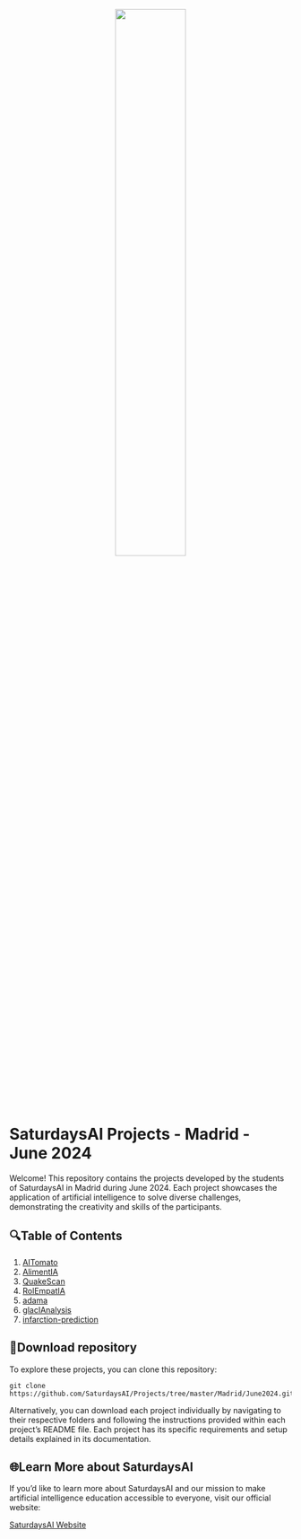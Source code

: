 <p align="center"><img width="50%" src="https://saturdaysai.github.io/saturdaysai/images/logo.png" /></p>

# SaturdaysAI Projects - Madrid - June 2024

Welcome! This repository contains the projects developed by the students of SaturdaysAI in Madrid during June 2024. Each project showcases the application of artificial intelligence to solve diverse challenges, demonstrating the creativity and skills of the participants.

## 🔍Table of Contents

1) [AITomato](https://github.com/SaturdaysAI/Projects/tree/master/Madrid/June2024/AITomato-main)
2) [AlimentIA](https://github.com/SaturdaysAI/Projects/tree/master/Madrid/June2024/AlimentIA-main)
3) [QuakeScan](https://github.com/SaturdaysAI/Projects/tree/master/Madrid/June2024/QuakeScan-main)
4) [RolEmpatIA](https://github.com/SaturdaysAI/Projects/tree/master/Madrid/June2024/RolEmpatIA-main)
5) [adama](https://github.com/SaturdaysAI/Projects/tree/master/Madrid/June2024/adama-main)
6) [glacIAnalysis](https://github.com/SaturdaysAI/Projects/tree/master/Madrid/June2024/glacIAnalysis-main)
7) [infarction-prediction](https://github.com/SaturdaysAI/Projects/tree/master/Madrid/June2024/infarction-prediction-main)

## 💾Download repository

To explore these projects, you can clone this repository:
```
git clone https://github.com/SaturdaysAI/Projects/tree/master/Madrid/June2024.git
```
Alternatively, you can download each project individually by navigating to their respective folders and following the instructions provided within each project’s README file.
Each project has its specific requirements and setup details explained in its documentation.

## 🌐Learn More about SaturdaysAI

If you’d like to learn more about SaturdaysAI and our mission to make artificial intelligence education accessible to everyone, visit our official website:

[SaturdaysAI Website](https://saturdays.ai/)
